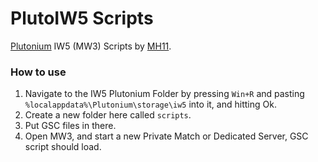 # PlutoIW5 Scripts
[Plutonium](https://plutonium.pw) IW5 (MW3) Scripts by [MH11](https://github.com/whoismh11).

### How to use
1. Navigate to the IW5 Plutonium Folder by pressing `Win+R` and pasting `%localappdata%\Plutonium\storage\iw5` into it, and hitting Ok.
2. Create a new folder here called `scripts`.
3. Put GSC files in there.
4. Open MW3, and start a new Private Match or Dedicated Server, GSC script should load.
